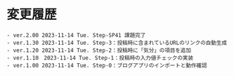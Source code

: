 # 変更履歴

	- ver.2.00 2023-11-14 Tue. Step-SP41 課題完了
	- ver.1.30 2023-11-14 Tue. Step-3：投稿時に含まれているURLのリンクの自動生成
	- ver.1.20 2023-11-14 Tue. Step-2：投稿時に「気分」の項目を追加
	- ver.1.10　2023-11-14 Tue. Step-1：投稿時の入力値チェックの実装
	- ver.1.00 2023-11-14 Tue. Step-0：ブログアプリのインポートと動作確認
